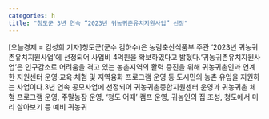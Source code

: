 ```yaml
---
categories: h
title: "청도군 3년 연속 “2023년 귀농귀촌유치지원사업” 선정"
---
```

[오늘경제 = 김성희 기자]청도군(군수 김하수)은 농림축산식품부 주관 ‘2023년 귀농귀촌유치지원사업’에 선정되어 사업비 4억원을 확보하였다고 밝혔다.‘귀농귀촌유치지원사업’은 인구감소로 어려움을 겪고 있는 농촌지역의 활력 증진을 위해 귀농귀촌인과 연계한 지원센터 운영·교육·체험 및 지역융화 프로그램 운영 등 도시민의 농촌 유입을 지원하는 사업이다.3년 연속 공모사업에 선정되어 귀농귀촌종합지원센터 운영과 귀농귀촌 체험 프로그램 운영, 주말농장 운영, ‘청도 어때’ 캠프 운영, 귀농인의 집 조성, 청도에서 미리 살아보기 등 예비 귀농귀